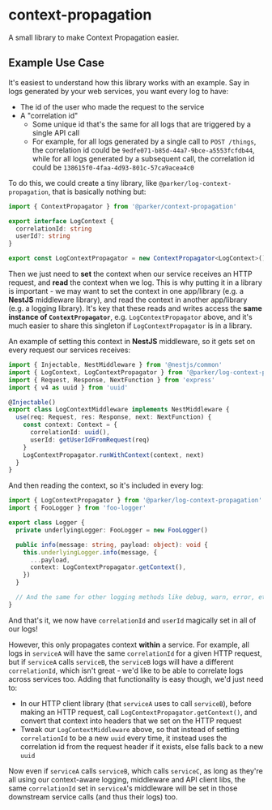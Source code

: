 # context-propagation

A small library to make Context Propagation easier.

## Example Use Case

It's easiest to understand how this library works with an example. Say in logs generated by your web services, you want every log to have:
- The id of the user who made the request to the service
- A "correlation id"
  - Some unique id that's the same for all logs that are triggered by a single API call
  - For example, for all logs generated by a single call to `POST /things`, the correlation id could be `9edfe071-b85d-44a7-9bce-a5553fcfdb44`, while for all logs generated by a subsequent call, the correlation id could be `138615f0-4faa-4d93-801c-57ca9acea4c0`

To do this, we could create a tiny library, like `@parker/log-context-propagation`, that is basically nothing but:

```ts
import { ContextPropagator } from '@parker/context-propagation'

export interface LogContext {
  correlationId: string
  userId?: string
}

export const LogContextPropagator = new ContextPropagator<LogContext>()
```

Then we just need to **set** the context when our service receives an HTTP request, and **read** the context when we log. This is why putting it in a library is important - we may want to set the context in one app/library (e.g. a **NestJS** middleware library), and read the context in another app/library (e.g. a logging library). It's key that these reads and writes access the **same instance of `ContextPropagator`**, e.g. `LogContextPropagator` above, and it's much easier to share this singleton if `LogContextPropagator` is in a library.

An example of setting this context in **NestJS** middleware, so it gets set on every request our services receives:

```ts
import { Injectable, NestMiddleware } from '@nestjs/common'
import { LogContext, LogContextPropagator } from '@parker/log-context-propagation'
import { Request, Response, NextFunction } from 'express'
import { v4 as uuid } from 'uuid'

@Injectable()
export class LogContextMiddleware implements NestMiddleware {
  use(req: Request, res: Response, next: NextFunction) {
    const context: Context = {
      correlationId: uuid(),
      userId: getUserIdFromRequest(req)
    }
    LogContextPropagator.runWithContext(context, next)
  }
}
```

And then reading the context, so it's included in every log:

```ts
import { LogContextPropagator } from '@parker/log-context-propagation'
import { FooLogger } from 'foo-logger'

export class Logger {
  private underlyingLogger: FooLogger = new FooLogger()

  public info(message: string, payload: object): void {
    this.underlyingLogger.info(message, {
      ...payload,
      context: LogContextPropagator.getContext(),
    })
  }

  // And the same for other logging methods like debug, warn, error, etc.
}
```

And that's it, we now have `correlationId` and `userId` magically set in all of our logs!

However, this only propagates context **within** a service. For example, all logs in `serviceA` will have the same `correlationId` for a given HTTP request, but if `serviceA` calls `serviceB`, the `serviceB` logs will have a different `correlationId`, which isn't great - we'd like to be able to correlate logs across services too. Adding that functionality is easy though, we'd just need to:
- In our HTTP client library (that `serviceA` uses to call `serviceB`), before making an HTTP request, call `LogContextPropagator.getContext()`, and convert that context into headers that we set on the HTTP request
- Tweak our `LogContextMiddleware` above, so that instead of setting `correlationId` to be a new `uuid` every time, it instead uses the correlation id from the request header if it exists, else falls back to a new `uuid`

Now even if `serviceA` calls `serviceB`, which calls `serviceC`, as long as they're all using our context-aware logging, middleware and API client libs, the same `correlationId` set in `serviceA`'s middleware will be set in those downstream service calls (and thus their logs) too.
